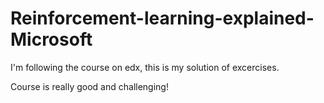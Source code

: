 # Reinforcement-learning-explained-Microsoft

I'm following the course on edx, this is my solution of excercises.

Course is really good and challenging!
